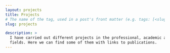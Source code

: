 ```yaml
---
layout: projects
title: Projects
# The name of the tag, used in a post's front matter (e.g. tags: [<slug>]).
slug: projects

description: >
  I have carried out different projects in the professional, academic and personal
  fields. Here we can find some of them with links to publications.
---
```

